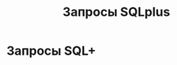 ﻿---
layout: default
title: Запросы SQLplus
nav_order: 1
parent: Справочная информация
has_children: true
---

Запросы SQL\+
============
